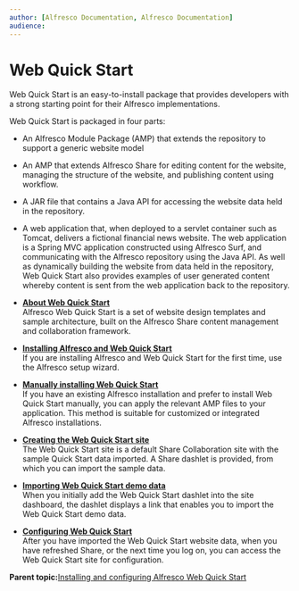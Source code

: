 ```yaml
---
author: [Alfresco Documentation, Alfresco Documentation]
audience: 
---
```


# Web Quick Start

Web Quick Start is an easy-to-install package that provides developers with a strong starting point for their Alfresco implementations.

Web Quick Start is packaged in four parts:

-   An Alfresco Module Package \(AMP\) that extends the repository to support a generic website model
-   An AMP that extends Alfresco Share for editing content for the website, managing the structure of the website, and publishing content using workflow.
-   A JAR file that contains a Java API for accessing the website data held in the repository.
-   A web application that, when deployed to a servlet container such as Tomcat, delivers a fictional financial news website. The web application is a Spring MVC application constructed using Alfresco Surf, and communicating with the Alfresco repository using the Java API. As well as dynamically building the website from data held in the repository, Web Quick Start also provides examples of user generated content whereby content is sent from the web application back to the repository.

-   **[About Web Quick Start](../concepts/WCM-intro-WQS.md)**  
Alfresco Web Quick Start is a set of website design templates and sample architecture, built on the Alfresco Share content management and collaboration framework.
-   **[Installing Alfresco and Web Quick Start](../concepts/WQS-install-with-Alfresco.md)**  
If you are installing Alfresco and Web Quick Start for the first time, use the Alfresco setup wizard.
-   **[Manually installing Web Quick Start](../tasks/WQS-install-manual.md)**  
If you have an existing Alfresco installation and prefer to install Web Quick Start manually, you can apply the relevant AMP files to your application. This method is suitable for customized or integrated Alfresco installations.
-   **[Creating the Web Quick Start site](../tasks/WQS-create-site.md)**  
The Web Quick Start site is a default Share Collaboration site with the sample Quick Start data imported. A Share dashlet is provided, from which you can import the sample data.
-   **[Importing Web Quick Start demo data](../tasks/WQS-import-demodata.md)**  
When you initially add the Web Quick Start dashlet into the site dashboard, the dashlet displays a link that enables you to import the Web Quick Start demo data.
-   **[Configuring Web Quick Start](../tasks/WQS-config.md)**  
After you have imported the Web Quick Start website data, when you have refreshed Share, or the next time you log on, you can access the Web Quick Start site for configuration.

**Parent topic:**[Installing and configuring Alfresco Web Quick Start](../concepts/WCM-intro.md)

